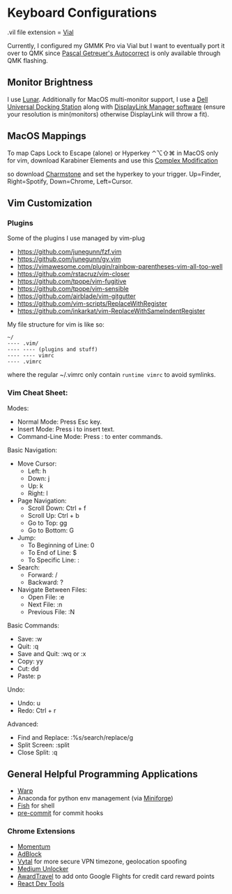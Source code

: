 # Keyboard Configurations

.vil file extension = [Vial](https://get.vial.today/)

Currently, I configured my GMMK Pro via Vial but I want to eventually port it over to QMK since [Pascal Getreuer's Autocorrect](https://getreuer.info/posts/keyboards/autocorrection/index.html) is only available through QMK flashing.

## Monitor Brightness

I use [Lunar](https://lunar.fyi/). Additionally for MacOS multi-monitor support, I use a [Dell Universal Docking Station](https://www.dell.com/en-us/shop/dell-universal-dock-ud22/apd/210-bexr/docks?tfcid=91049735&dgc=opl&gacd=9684992-1102-5761040-266906002-0&dgc=ST&SA360CID=71700000117208879&&gad_source=1&gclid=CjwKCAjwouexBhAuEiwAtW_Zx98oEE1jS9kaOIqrwS8WQ3Y_eyJxxDPZnM_wN1CZS_cLCAXscA6vYxoCeocQAvD_BwE&gclsrc=aw.ds) along with [DisplayLink Manager software](https://www.synaptics.com/products/displaylink-graphics/downloads/macos) (ensure your resolution is min(monitors) otherwise DisplayLink will throw a fit).

## MacOS Mappings

To map Caps Lock to Escape (alone) or Hyperkey ⌃⌥⇧⌘ in MacOS only for vim, download Karabiner Elements and use this [Complex Modification](https://ke-complex-modifications.pqrs.org/#caps_lock_to_hyper_or_esc_if_alone)

so download [Charmstone](https://charmstone.app/) and set the hyperkey to your trigger. Up=Finder, Right=Spotify, Down=Chrome, Left=Cursor.


## Vim Customization

### Plugins
Some of the plugins I use managed by vim-plug

* https://github.com/junegunn/fzf.vim
* https://github.com/junegunn/gv.vim
* https://vimawesome.com/plugin/rainbow-parentheses-vim-all-too-well
* https://github.com/rstacruz/vim-closer
* https://github.com/tpope/vim-fugitive
* https://github.com/tpope/vim-sensible
* https://github.com/airblade/vim-gitgutter
* https://github.com/vim-scripts/ReplaceWithRegister
* https://github.com/inkarkat/vim-ReplaceWithSameIndentRegister

My file structure for vim is like so:

```
~/
---- .vim/
---- ---- (plugins and stuff)
---- ---- vimrc
---- .vimrc
```

where the regular ~/.vimrc only contain `runtime vimrc` to avoid symlinks.

### Vim Cheat Sheet:

Modes:
- Normal Mode: Press Esc key.
- Insert Mode: Press i to insert text.
- Command-Line Mode: Press : to enter commands.

Basic Navigation:
- Move Cursor:
  - Left: h
  - Down: j
  - Up: k
  - Right: l
- Page Navigation:
  - Scroll Down: Ctrl + f
  - Scroll Up: Ctrl + b
  - Go to Top: gg
  - Go to Bottom: G
- Jump:
  - To Beginning of Line: 0
  - To End of Line: $
  - To Specific Line: :<line number>
- Search:
  - Forward: /
  - Backward: ?
- Navigate Between Files:
  - Open File: :e <file path>
  - Next File: :n
  - Previous File: :N

Basic Commands:
- Save: :w
- Quit: :q
- Save and Quit: :wq or :x
- Copy: yy
- Cut: dd
- Paste: p

Undo:
- Undo: u
- Redo: Ctrl + r

Advanced:
- Find and Replace: :%s/search/replace/g
- Split Screen: :split <file>
- Close Split: :q


## General Helpful Programming Applications

* [Warp](https://www.warp.dev/)
* Anaconda for python env management (via [Miniforge](https://github.com/conda-forge/miniforge))
* [Fish](https://fishshell.com/) for shell
* [pre-commit](https://pre-commit.com/) for commit hooks

### Chrome Extensions
* [Momentum](https://chromewebstore.google.com/detail/momentum/laookkfknpbbblfpciffpaejjkokdgca)
* [AdBlock](https://chromewebstore.google.com/detail/adblock-%E2%80%94-best-ad-blocker/gighmmpiobklfepjocnamgkkbiglidom)
* [Vytal](https://chromewebstore.google.com/detail/vytal-spoof-timezone-geol/ncbknoohfjmcfneopnfkapmkblaenokb) for more secure VPN timezone, geolocation spoofing
* [Medium Unlocker](https://github.com/und3fined/medium-unlocker)
* [AwardTravel](https://chromewebstore.google.com/detail/awardtravel/olkajojhnkcmkfpkblpicjmhcajamncd) to add onto Google Flights for credit card reward points
* [React Dev Tools](https://chromewebstore.google.com/detail/react-developer-tools/fmkadmapgofadopljbjfkapdkoienihi?hl=en-US&utm_source=ext_sidebar)


